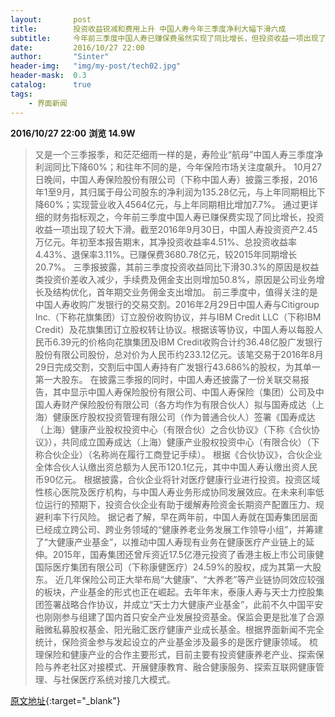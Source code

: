 ```yaml
---
layout:       post
title:        投资收益锐减和费用上升 中国人寿今年三季度净利大幅下滑六成
subtitle:     今年前三季度中国人寿已赚保费虽然实现了同比增长，但投资收益一项出现了较大下滑，三季度净利润同比下降60%。
date:         2016/10/27 22:00
author:       "Sinter"
header-img:   "img/my-post/tech02.jpg"
header-mask:  0.3
catalog:      true
tags:
    - 界面新闻
---
```


**2016/10/27 22:00**  **浏览 14.9W**

> 又是一个三季报季，和茫茫细雨一样的是，寿险业“航母”中国人寿三季度净利润同比下降60%；和往年不同的是，今年保险市场关注度飙升。
10月27日晚间，中国人寿保险股份有限公司（下称中国人寿）披露三季报，2016年1至9月，其归属于母公司股东的净利润为135.28亿元，与上年同期相比下降60%；实现营业收入4564亿元，与上年同期相比增加7.7%。
通过更详细的财务指标观之，今年前三季度中国人寿已赚保费实现了同比增长，投资收益一项出现了较大下滑。截至2016年9月30日，中国人寿投资资产2.45万亿元。年初至本报告期末，其净投资收益率4.51%、总投资收益率4.43%、退保率3.11%。已赚保费3680.78亿元，较2015年同期增长20.7%。
三季报披露，其前三季度投资收益同比下滑30.3%的原因是权益类投资价差收入减少，手续费及佣金支出则增加50.8%，原因是公司业务增长及结构优化，首年期交业务佣金支出增加。
前三季度中，值得关注的是中国人寿收购广发银行的交易交割。2016年2月29日中国人寿与Citigroup Inc.（下称花旗集团）订立股份收购协议，并与IBM Credit LLC（下称IBM Credit）及花旗集团订立股权转让协议。根据该等协议，中国人寿以每股人民币6.39元的价格向花旗集团及IBM Credit收购合计约36.48亿股广发银行股份有限公司股份，总对价为人民币约233.12亿元。该笔交易于2016年8月29日完成交割，交割后中国人寿持有广发银行43.686%的股权，为其单一第一大股东。
在披露三季报的同时，中国人寿还披露了一份关联交易报告，其中显示中国人寿保险股份有限公司、中国人寿保险（集团）公司及中国人寿财产保险股份有限公司（各方均作为有限合伙人）拟与国寿成达（上海）健康医疗股权投资管理有限公司（作为普通合伙人）签署《国寿成达（上海）健康产业股权投资中心（有限合伙）之合伙协议》（下称《合伙协议》），共同成立国寿成达（上海）健康产业股权投资中心（有限合伙）（下称合伙企业）（名称尚在履行工商登记手续）。
根据《合伙协议》，合伙企业全体合伙人认缴出资总额为人民币120.1亿元，其中中国人寿认缴出资人民币90亿元。
根据披露，合伙企业将针对医疗健康行业进行投资。投资区域性核心医院及医疗机构，与中国人寿业务形成协同发展效应。在未来利率低位运行的预期下，投资合伙企业有助于缓解寿险资金长期资产配置压力、规避利率下行风险。
据记者了解，早在两年前，中国人寿就在国寿集团层面已经成立跨公司、跨业务领域的“健康养老业务发展工作领导小组”，并筹建了“大健康产业基金”，以推动中国人寿现有业务在健康医疗产业链上的延伸。2015年，国寿集团还曾斥资近17.5亿港元投资了香港主板上市公司康健国际医疗集团有限公司（下称康健医疗）24.59%的股权，成为其第一大股东。
近几年保险公司正大举布局“大健康”、“大养老”等产业链协同效应较强的板块，产业基金的形式也正在崛起。去年年末，泰康人寿与天士力控股集团签署战略合作协议，并成立“天士力大健康产业基金”，此前不久中国平安也刚刚参与组建了国内首只安全产业发展投资基金。保监会更是批准了合源融微私募股权基金、阳光融汇医疗健康产业成长基金。根据界面新闻不完全统计，保险资金参与发起设立的产业基金涉及最多的是医疗健康领域。
梳理保险和健康产业的合作主要形式，目前主要有投资健康养老产业、探索保险与养老社区对接模式、开展健康教育、融合健康服务、探索互联网健康管理、与社保医疗系统对接几大模式。


[原文地址](http://www.jiemian.com/article/925800.html){:target="_blank"}


